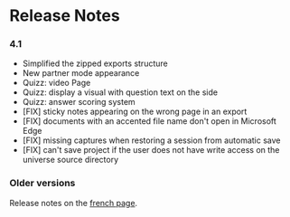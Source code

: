 
# Release Notes

### 4.1

- Simplified the zipped exports structure
- New partner mode appearance
- Quizz: video Page
- Quizz: display a visual with question text on the side
- Quizz: answer scoring system
- [FIX] sticky notes appearing on the wrong page in an export 
- [FIX] documents with an accented file name don't open in Microsoft Edge
- [FIX] missing captures when restoring a session from automatic save
- [FIX] can't save project if the user does not have write access on the universe source directory


### Older versions

Release notes on the [french page](../en/version_history.md).
